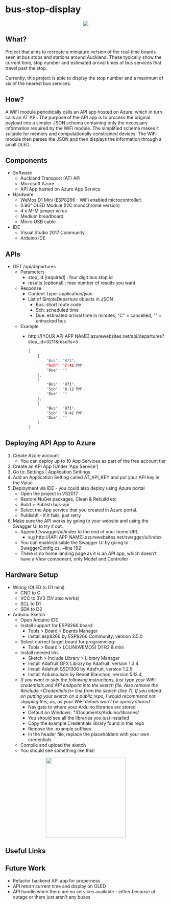 ﻿# bus-stop-display

<center>
    <img src="images/full-view.jpg"/>
</center>

## What?
Project that aims to recreate a miniature version of the real-time boards seen at bus stops and stations around Auckland. These typically show the current time, stop number and estimated arrival times of bus services that travel past the stop.

Currently, this project is able to display the stop number and a maximum of six of the nearest bus services. 

## How?
A WiFi module periodically calls an API app hosted on Azure, which in turn calls an AT API. The purpose of the API app is to process the original payload into a simpler JSON schema containing only the necessary information required by the WiFi module. The simplified schema makes it suitable for memory and computationally constrained devices. The WiFi module then parses the JSON and then displays the information through a small OLED. 

## Components
- Software
    - Auckland Transport (AT) API
    - Microsoft Azure 
    - API App hosted on Azure App Service
- Hardware
    - WeMos D1 Mini (ESP8266 - WiFi enabled microcontroller)
    - 0.96" OLED Module (I2C monochrome version)
    - 4 x M-M jumper wires
    - Medium breadboard
    - Micro USB cable
- IDE
    - Visual Studio 2017 Community
    - Arduino IDE

## APIs
- GET /api/departures
    - Parameters
        - stop_id [required] : four digit bus stop id
        - results [optional] : max number of results you want
    - Response
        - Content Type: application/json
        - List of SimpleDeparture objects in JSON
            - Bus: short route code
            - Sch: scheduled time
            - Due: estimated arrival time in minutes, "C" = cancelled, "" = untracked bus
    - Example
        - http://[YOUR API APP NAME].azurewebsites.net/api/departures?stop_id=3211&results=5

            ```bash
            [
                {
                    "Bus": "871",
                    "Sch": "7:42 PM",
                    "Due": ""
                },
                {
                    "Bus": "871",
                    "Sch": "8:12 PM",
                    "Due": ""
                },
                {
                    "Bus": "871",
                    "Sch": "8:42 PM",
                    "Due": ""
                }
            ]
            ```

## Deploying API App to Azure
1. Create Azure account
    - You can deploy up to 10 App Services as part of the free account tier  
2. Create an API App (Under 'App Service')
3. Go to: Settings | Application Settings
4. Add an Application Setting called AT_API_KEY and put your API key in the Value
5. Deployment via IDE - you could also deploy using Azure portal
    - Open the project in VS2017
    - Restore NuGet packages, Clean & Rebuild etc
    - Build > Publish bus-api
    - Select the App service that you created in Azure portal.
    - Publish!! - if it fails, just retry
6. Make sure the API works by going to your website and using the Swagger UI to try it out.
    - Append /swagger/ui/index to the end of your home URL
        - e.g http://[API APP NAME].azurewebsites.net/swagger/ui/index
    - You can enable/disable the Swagger UI by going to SwaggerConfig.cs, ~line 192
    - There is no home landing page as it is an API app, which doesn't have a View component, only Model and Controller

## Hardware Setup
- Wiring (OLED to D1 mini)
    - GND to G
    - VCC to 3V3 (5V also works)
    - SCL to D1
    - SDA to D2
- Arduino Sketch
    - Open Arduino IDE
    - Install support for ESP8266 board: 
        - Tools > Board > Boards Manager
        - Install esp8266 by ESP8266 Community, version 2.5.0
    - Select correct target board for programming:
        - Tools > Board > LOLIN(WEMOS) D1 R2 & mini
    - Install needed libs 
        - Sketch > Include Library > Library Manager
        - Install Adafruit GFX Library by Adafruit, version 1.3.4
        - Install Adafruit SSD1306 by Adafruit, version 1.2.9
        - Install ArduinoJson by Benoit Blanchon, version 5.13.4
    - _If you want to skip the following instructions, just type your WiFi credentials and API endpoint into the sketch file. Also remove the #include <Credentials.h> line from the sketch (line 7). If you intend on putting your sketch on a public repo, I would recommend not skipping this, as, as your WiFi details won't be openly shared._ 
        - Navigate to where your Arduino libraries are stored
        - Default on Windows: */Documents/Arduino/libraries/
        - You should see all the libraries you just installed
        - Copy the example Credentials library found in this repo
        - Remove the .example suffixes
        - In the header file, replace the placeholders with your own credentials
    - Compile and upload the sketch
    - You should see something like this!
<center>
    <img src="images/oled-view-cropped.jpg" width="250"/>
</center>

## Useful Links

## Future Work
- Refactor backend API app for properness
- API return current time and display on OLED
- API handle when there are no services available - either because of outage or there just aren't any buses